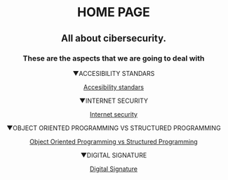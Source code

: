 <h1 style="text-align: center;"><strong>HOME PAGE</strong></h1>
<h2 style="text-align: center;"><strong>All about cibersecurity.</strong></h2>
<h3 id="tw-target-text" class="tw-data-text tw-text-large XcVN5d tw-ta" dir="ltr" data-placeholder="Traducci&oacute;n" style="text-align: center;"><span lang="en">These are the aspects that we are going to deal with</span></h3>
<p style="text-align: center;"><span>▼ACCESIBILITY STANDARS</span></p>
<p style="text-align: center;"><a href="https://4355921.github.io/cybersecurity_web/accesibility_standars.html">Accesibility standars</a></p>
<p style="text-align: center;"><span>▼INTERNET SECURITY</span></p>
<p style="text-align: center;"><a href="https://4355921.github.io/cybersecurity_web/internet_security.html">Internet security</a></p>
<p style="text-align: center;"><span>▼OBJECT ORIENTED PROGRAMMING VS STRUCTURED PROGRAMMING</span></p>
<p style="text-align: center;"><a href="https://4355921.github.io/cybersecurity_web/oop_vs_sp.html">Object Oriented Programming vs Structured Programming</a></p>
<p style="text-align: center;"><span>▼DIGITAL SIGNATURE</span></p>
<p style="text-align: center;"><a href="https://4355921.github.io/cybersecurity_web/digital_signature.html">Digital Signature</a></p>
